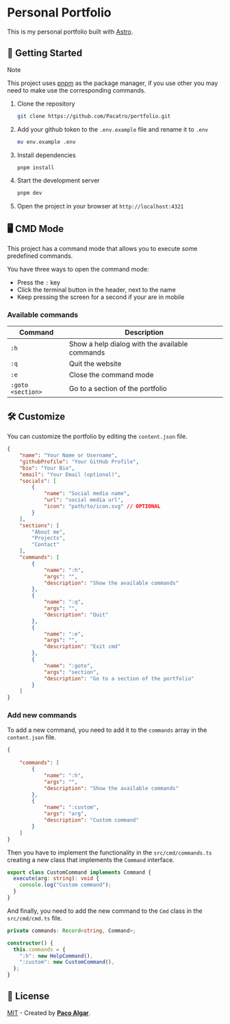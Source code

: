 # Personal Portfolio

This is my personal portfolio built with [Astro](https://astro.build/).

## 🚀 Getting Started

> [!NOTE]
> This project uses [pnpm](https://pnpm.io/) as the package manager, if you use other you may need to make use the corresponding commands.

1. Clone the repository

    ```bash
    git clone https://github.com/Pacatro/portfolio.git
    ```

2. Add your github token to the `.env.example` file and rename it to `.env`

    ```bash
    mv env.example .env
    ```

3. Install dependencies

    ```bash
    pnpm install
    ```

4. Start the development server

    ```bash
    pnpm dev
    ```

5. Open the project in your browser at `http://localhost:4321`

## 🖥️ CMD Mode

This project has a command mode that allows you to execute some predefined commands.

You have three ways to open the command mode:

- Press the `:` key
- Click the terminal button in the header, next to the name
- Keep pressing the screen for a second if your are in mobile

### Available commands

| Command | Description |
| --- | --- |
| `:h` | Show a help dialog with the available commands |
| `:q` | Quit the website |
| `:e` | Close the command mode |
| `:goto <section>` | Go to a section of the portfolio |

## 🛠️ Customize

You can customize the portfolio by editing the `content.json` file.

```json
{
    "name": "Your Name or Username",
    "githubProfile": "Your GitHub Profile",
    "bio": "Your Bio",
    "email": "Your Email (optional)",
    "socials": [
        {
            "name": "Social media name",
            "url": "social media url",
            "icon": "path/to/icon.svg" // OPTIONAL
        }
    ],
    "sections": [
        "About me",
        "Projects",
        "Contact"
    ],
    "commands": [
        {
            "name": ":h",
            "args": "",
            "description": "Show the available commands"
        },
        {
            "name": ":q",
            "args": "",
            "description": "Quit"
        },
        {
            "name": ":e",
            "args": "",
            "description": "Exit cmd"
        },
        {
            "name": ":goto",
            "args": "section",
            "description": "Go to a section of the portfolio"
        }
    ]
}
```

### Add new commands

To add a new command, you need to add it to the `commands` array in the `content.json` file.

```json
{
    
    "commands": [
        {
            "name": ":h",
            "args": "",
            "description": "Show the available commands"
        },
        {
            "name": ":custom",
            "args": "arg",
            "description": "Custom command"
        }
    ]
}
```

Then you have to implement the functionality in the `src/cmd/commands.ts` creating a new class that implements the `Command` interface.

```typescript
export class CustomCommand implements Command {
  execute(arg: string): void {
    console.log("Custom command");
  }
}
```

And finally, you need to add the new command to the `Cmd` class in the `src/cmd/cmd.ts` file.

```typescript
private commands: Record<string, Command>;

constructor() {
  this.commands = {
    ":h": new HelpCommand(),
    ":custom": new CustomCommand(),
  };
}
```

## 🔑 License

[MIT](LICENSE) - Created by [**Paco Algar**](https://github.com/Pacatro).
